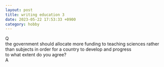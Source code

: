 ```yaml
---
layout: post
title: writing education 3
date: 2023-05-22 17:53:33 +0900
category: hobby
---
```

Q
<br/>
the government should allocate more funding to teaching sciences rather than subjects in order for a country to develop and progress
<br/>
to what extent do you agree?
<br/>
A
<br/>
